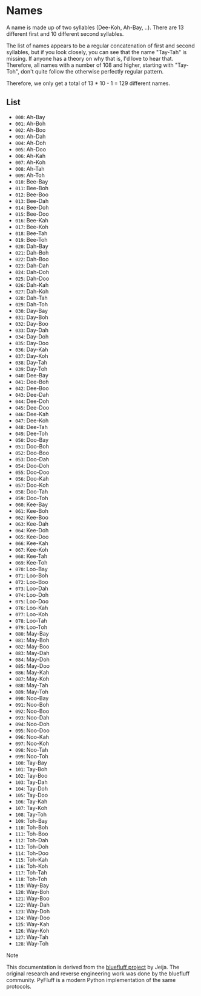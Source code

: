 # Names

A name is made up of two syllables (Dee-Koh, Ah-Bay, ..). There are 13 different first and 10 different second syllables.

The list of names appears to be a regular concatenation of first and second syllables, but if you look closely, you can see that the name "Tay-Tah" is missing. If anyone has a theory on why that is, I'd love to hear that. Therefore, all names with a number of 108 and higher, starting with "Tay-Toh", don't quite follow the otherwise perfectly regular pattern.

Therefore, we only get a total of 13 * 10 - 1 = 129 different names.

## List
* `000`: Ah-Bay
* `001`: Ah-Boh
* `002`: Ah-Boo
* `003`: Ah-Dah
* `004`: Ah-Doh
* `005`: Ah-Doo
* `006`: Ah-Kah
* `007`: Ah-Koh
* `008`: Ah-Tah
* `009`: Ah-Toh
* `010`: Bee-Bay
* `011`: Bee-Boh
* `012`: Bee-Boo
* `013`: Bee-Dah
* `014`: Bee-Doh
* `015`: Bee-Doo
* `016`: Bee-Kah
* `017`: Bee-Koh
* `018`: Bee-Tah
* `019`: Bee-Toh
* `020`: Dah-Bay
* `021`: Dah-Boh
* `022`: Dah-Boo
* `023`: Dah-Dah
* `024`: Dah-Doh
* `025`: Dah-Doo
* `026`: Dah-Kah
* `027`: Dah-Koh
* `028`: Dah-Tah
* `029`: Dah-Toh
* `030`: Day-Bay
* `031`: Day-Boh
* `032`: Day-Boo
* `033`: Day-Dah
* `034`: Day-Doh
* `035`: Day-Doo
* `036`: Day-Kah
* `037`: Day-Koh
* `038`: Day-Tah
* `039`: Day-Toh
* `040`: Dee-Bay
* `041`: Dee-Boh
* `042`: Dee-Boo
* `043`: Dee-Dah
* `044`: Dee-Doh
* `045`: Dee-Doo
* `046`: Dee-Kah
* `047`: Dee-Koh
* `048`: Dee-Tah
* `049`: Dee-Toh
* `050`: Doo-Bay
* `051`: Doo-Boh
* `052`: Doo-Boo
* `053`: Doo-Dah
* `054`: Doo-Doh
* `055`: Doo-Doo
* `056`: Doo-Kah
* `057`: Doo-Koh
* `058`: Doo-Tah
* `059`: Doo-Toh
* `060`: Kee-Bay
* `061`: Kee-Boh
* `062`: Kee-Boo
* `063`: Kee-Dah
* `064`: Kee-Doh
* `065`: Kee-Doo
* `066`: Kee-Kah
* `067`: Kee-Koh
* `068`: Kee-Tah
* `069`: Kee-Toh
* `070`: Loo-Bay
* `071`: Loo-Boh
* `072`: Loo-Boo
* `073`: Loo-Dah
* `074`: Loo-Doh
* `075`: Loo-Doo
* `076`: Loo-Kah
* `077`: Loo-Koh
* `078`: Loo-Tah
* `079`: Loo-Toh
* `080`: May-Bay
* `081`: May-Boh
* `082`: May-Boo
* `083`: May-Dah
* `084`: May-Doh
* `085`: May-Doo
* `086`: May-Kah
* `087`: May-Koh
* `088`: May-Tah
* `089`: May-Toh
* `090`: Noo-Bay
* `091`: Noo-Boh
* `092`: Noo-Boo
* `093`: Noo-Dah
* `094`: Noo-Doh
* `095`: Noo-Doo
* `096`: Noo-Kah
* `097`: Noo-Koh
* `098`: Noo-Tah
* `099`: Noo-Toh
* `100`: Tay-Bay
* `101`: Tay-Boh
* `102`: Tay-Boo
* `103`: Tay-Dah
* `104`: Tay-Doh
* `105`: Tay-Doo
* `106`: Tay-Kah
* `107`: Tay-Koh
* `108`: Tay-Toh
* `109`: Toh-Bay
* `110`: Toh-Boh
* `111`: Toh-Boo
* `112`: Toh-Dah
* `113`: Toh-Doh
* `114`: Toh-Doo
* `115`: Toh-Kah
* `116`: Toh-Koh
* `117`: Toh-Tah
* `118`: Toh-Toh
* `119`: Way-Bay
* `120`: Way-Boh
* `121`: Way-Boo
* `122`: Way-Dah
* `123`: Way-Doh
* `124`: Way-Doo
* `125`: Way-Kah
* `126`: Way-Koh
* `127`: Way-Tah
* `128`: Way-Toh


> [!NOTE]
> This documentation is derived from the [bluefluff project](https://github.com/Jeija/bluefluff) by Jeija. The original research and reverse engineering work was done by the bluefluff community. PyFluff is a modern Python implementation of the same protocols.